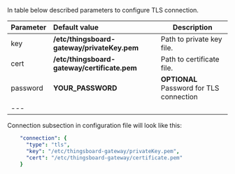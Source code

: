 In table below described parameters to configure TLS connection.

|**Parameter**|**Default value**|**Description**|
|:-|:-|-
| key                      | **/etc/thingsboard-gateway/privateKey.pem**  | Path to private key file.                |
| cert                     | **/etc/thingsboard-gateway/certificate.pem** | Path to certificate file.                |
| password                 | **YOUR_PASSWORD**                            | **OPTIONAL** Password for TLS connection |
|---    

Connection subsection in configuration file will look like this: 

```yaml
    "connection": {
      "type": "tls",
      "key": "/etc/thingsboard-gateway/privateKey.pem",
      "cert": "/etc/thingsboard-gateway/certificate.pem"
    }
```
